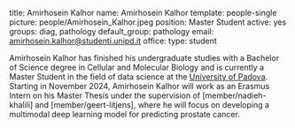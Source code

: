 title: Amirhosein Kalhor
name: Amirhosein Kalhor
template: people-single
picture: people/Amirhosein_Kalhor.jpeg
position: Master Student
active: yes
groups: diag, pathology
default_group: pathology
email: amirhosein.kalhor@studenti.unipd.it
office: 
type: student

Amirhosein Kalhor has finished his undergraduate studies with a Bachelor of Science degree in Cellular and Molecular Biology and is currently a Master Student in the field of data science at the [University of Padova](https://www.unipd.it/en/). Starting in November 2024, Amirhosein Kalhor will work as an Erasmus Intern on his Master Thesis under the supervision of [member/nadieh-khalili] and [member/geert-litjens], where he will focus on developing a multimodal deep learning model for predicting prostate cancer.